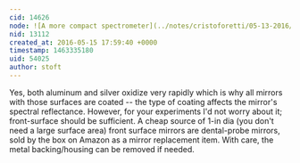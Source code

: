 ```yaml
---
cid: 14626
node: ![A more compact spectrometer](../notes/cristoforetti/05-13-2016/a-more-compact-spectrometer)
nid: 13112
created_at: 2016-05-15 17:59:40 +0000
timestamp: 1463335180
uid: 54025
author: stoft
---
```


Yes, both aluminum and silver oxidize very rapidly which is why all mirrors with those surfaces are coated -- the type of coating affects the mirror's spectral reflectance. However, for your experiments I'd not worry about it; front-surface should be sufficient. A cheap source of 1-in dia (you don't need a large surface area) front surface mirrors are dental-probe mirrors, sold by the box on Amazon as a mirror replacement item. With care, the metal backing/housing can be removed if needed.